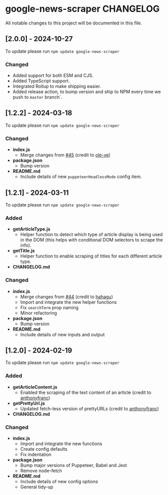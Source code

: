 
# google-news-scraper CHANGELOG
All notable changes to this project will be documented in this file.

## [2.0.0] - 2024-10-27

To update please run `npm update google-news-scraper`

### Changed
  
- Added support for both ESM and CJS. 
- Added TypeScript support. 
- Integrated Rollup to make shipping easier. 
- Added release action, to bump version and ship to NPM every time we push to `master` branch`. 

## [1.2.2] - 2024-03-18
  
To update please run `npm update google-news-scraper`

### Changed
  
- **index.js**
    - Merge changes from [#45](https://github.com/lewisdonovan/google-news-scraper/pull/45) (credit to [ole-ve](https://github.com/ole-ve/))
- **package.json**
    - Bump version
- **README.md**
    - Include details of new `puppeteerHeadlessMode` config item.

## [1.2.1] - 2024-03-11
  
To update please run `npm update google-news-scraper`
 
### Added

- **getArticleType.js** 
    - Helper function to detect which type of article display is being used in the DOM (this helps with conditional DOM selectors to scrape the info).
- **getTitle.js** 
    - Helper function to enable scraping of titles for each different article type.
- **CHANGELOG.md**

### Changed
  
- **index.js**
    - Merge changes from [#44](https://github.com/lewisdonovan/google-news-scraper/pull/44) (credit to [hahagu](https://github.com/hahagu/))
    - Import and integrate the new helper functions
    - Fix `searchTerm` prop naming
    - Minor refactoring
- **package.json**
    - Bump version
- **README.md**
    - Include details of new inputs and output

## [1.2.0] - 2024-02-19
  
To update please run `npm update google-news-scraper`
 
### Added

- **getArticleContent.js** 
    - Enabled the scraping of the text content of an article (credit to [anthonyfranc](https://github.com/lewisdonovan/google-news-scraper/issues/40))
- **getPrettyUrl.js** 
    - Updated fetch-less version of prettyURLs (credit to [anthonyfranc](https://github.com/lewisdonovan/google-news-scraper/issues/42))
- **CHANGELOG.md**

### Changed
  
- **index.js**
    - Import and integrate the new functions
    - Create config defaults
    - Fix indentation
- **package.json**
    - Bump major versions of Puppeteer, Babel and Jest
    - Remove node-fetch
- **README.md**
    - Include details of new config options
    - General tidy-up